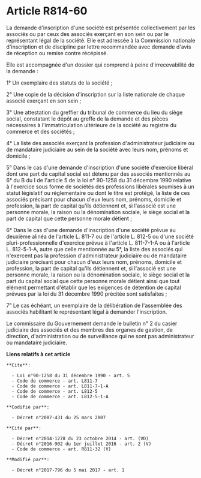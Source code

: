 # Article R814-60

La demande d'inscription d'une société est présentée collectivement par les associés ou par ceux des associés exerçant en son
sein ou par le représentant légal de la société. Elle est adressée à la Commission nationale d'inscription et de discipline
par lettre recommandée avec demande d'avis de réception ou remise contre récépissé. 

Elle est accompagnée d'un dossier qui comprend à peine d'irrecevabilité de la demande : 

1° Un exemplaire des statuts de la société ; 

2° Une copie de la décision d'inscription sur la liste nationale de chaque associé exerçant en son sein ; 

3° Une attestation du greffier du tribunal de commerce du lieu du siège social, constatant le dépôt au greffe de la demande
et des pièces nécessaires à l'immatriculation ultérieure de la société au registre du commerce et des sociétés ; 

4° La liste des associés exerçant la profession d'administrateur judiciaire ou de mandataire judiciaire au sein de la société
avec leurs nom, prénoms et domicile ; 

5° Dans le cas d'une demande d'inscription d'une société d'exercice libéral dont une part du capital social est détenu par
des associés mentionnés au 6° du B du I de l'article 5 de la loi n° 90-1258 du 31 décembre 1990 relative à l'exercice sous
forme de sociétés des professions libérales soumises à un statut législatif ou réglementaire ou dont le titre est protégé, la
liste de ces associés précisant pour chacun d'eux leurs nom, prénoms, domicile et profession, la part de capital qu'ils
détiennent et, si l'associé est une personne morale, la raison ou la dénomination sociale, le siège social et la part de
capital que cette personne morale détient ; 

6° Dans le cas d'une demande d'inscription d'une société prévue au deuxième alinéa de l'article L. 811-7 ou de l'article L.
812-5 ou d'une société pluri-professionnelle d'exercice prévue à l'article L. 811-7-1-A ou à l'article L. 812-5-1-A, autre
que celle mentionnée au 5°, la liste des associés qui n'exercent pas la profession d'administrateur judiciaire ou de
mandataire judiciaire précisant pour chacun d'eux leurs nom, prénoms, domicile et profession, la part de capital qu'ils
détiennent et, si l'associé est une personne morale, la raison ou la dénomination sociale, le siège social et la part du
capital social que cette personne morale détient ainsi que tout élément permettant d'établir que les exigences de détention
de capital prévues par la loi du 31 décembre 1990 précitée sont satisfaites ; 

7° Le cas échéant, un exemplaire de la délibération de l'assemblée des associés habilitant le représentant légal à demander
l'inscription. 

Le commissaire du Gouvernement demande le bulletin n° 2 du casier judiciaire des associés et des membres des organes de
gestion, de direction, d'administration ou de surveillance qui ne sont pas administrateur ou mandataire judiciaire.

**Liens relatifs à cet article**

	**Cite**:

	  - Loi n°90-1258 du 31 décembre 1990 - art. 5
	  - Code de commerce - art. L811-7
	  - Code de commerce - art. L811-7-1-A
	  - Code de commerce - art. L812-5
	  - Code de commerce - art. L812-5-1-A

	**Codifié par**:

	  - Décret n°2007-431 du 25 mars 2007

	**Cité par**:

	  - Décret n°2014-1278 du 23 octobre 2014 - art. (VD)
	  - Décret n°2016-902 du 1er juillet 2016 - art. 2 (V)
	  - Code de commerce - art. R811-32 (V)

	**Modifié par**:

	  - Décret n°2017-796 du 5 mai 2017 - art. 1
